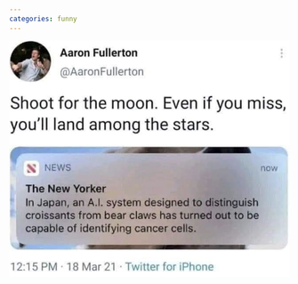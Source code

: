 ```yaml
---
categories: funny
---
```


![bearclaw](https://raw.githubusercontent.com/muneer78/muneer78.github.io/master/images/bearclaw.png)



